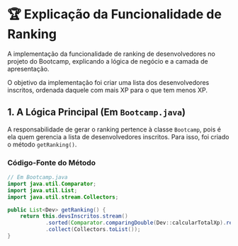 # 🏆 Explicação da Funcionalidade de Ranking

A implementação da funcionalidade de ranking de desenvolvedores no projeto do Bootcamp, explicando a lógica de negócio e a camada de apresentação.

O objetivo da implementação foi criar uma lista dos desenvolvedores inscritos, ordenada daquele com mais XP para o que tem menos XP.

## 1. A Lógica Principal (Em `Bootcamp.java`)

A responsabilidade de gerar o ranking pertence à classe `Bootcamp`, pois é ela quem gerencia a lista de desenvolvedores inscritos. Para isso, foi criado o método `getRanking()`.

### Código-Fonte do Método

```java
// Em Bootcamp.java
import java.util.Comparator;
import java.util.List;
import java.util.stream.Collectors;

public List<Dev> getRanking() {
    return this.devsInscritos.stream()
            .sorted(Comparator.comparingDouble(Dev::calcularTotalXp).reversed())
            .collect(Collectors.toList());
}
